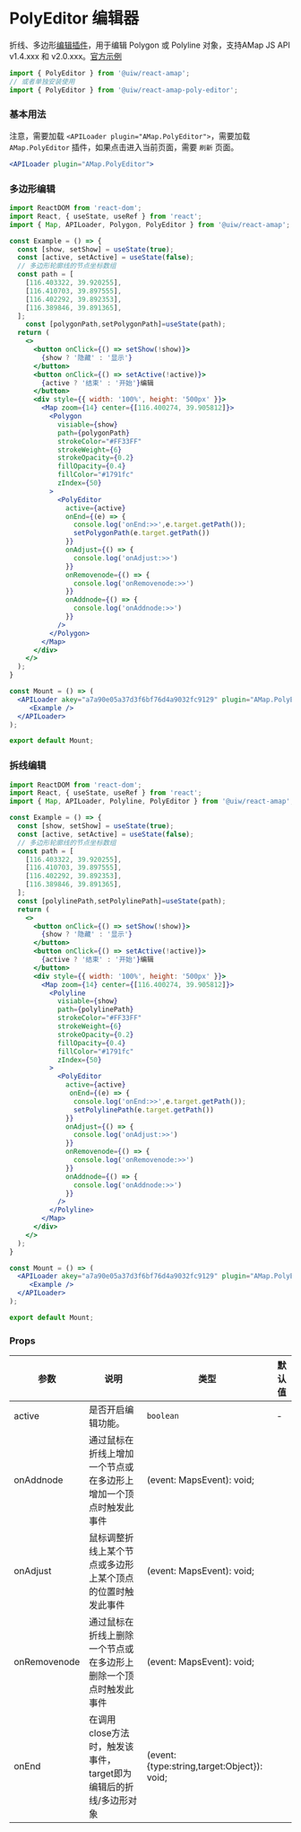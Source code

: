 PolyEditor 编辑器
===

折线、多边形[编辑插件](https://lbs.amap.com/api/javascript-api/reference/plugin#AMap.PolyEditor)，用于编辑 Polygon 或 Polyline 对象，支持AMap JS API v1.4.xxx 和 v2.0.xxx。[官方示例](https://lbs.amap.com/demo/javascript-api/example/overlayers/polyline-draw-and-edit)

```jsx
import { PolyEditor } from '@uiw/react-amap';
// 或者单独安装使用
import { PolyEditor } from '@uiw/react-amap-poly-editor';
```

### 基本用法

注意，需要加载 `<APILoader plugin="AMap.PolyEditor">`，需要加载 `AMap.PolyEditor`<!--rehype:style=background: #ffe3da;color: #ff5722;--> 插件，如果点击进入当前页面，需要 `刷新`<!--rehype:style=background: #e91e63;color: #fff;--> 页面。

```jsx
<APILoader plugin="AMap.PolyEditor">
```
<!--rehype:style=background: #fff3b7;-->


### 多边形编辑

<!--rehype:-->
```jsx mdx:preview
import ReactDOM from 'react-dom';
import React, { useState, useRef } from 'react';
import { Map, APILoader, Polygon, PolyEditor } from '@uiw/react-amap';

const Example = () => {
  const [show, setShow] = useState(true);
  const [active, setActive] = useState(false);
  // 多边形轮廓线的节点坐标数组
  const path = [
    [116.403322, 39.920255],
    [116.410703, 39.897555],
    [116.402292, 39.892353],
    [116.389846, 39.891365],
  ];
    const [polygonPath,setPolygonPath]=useState(path);
  return (
    <>
      <button onClick={() => setShow(!show)}>
        {show ? '隐藏' : '显示'}
      </button>
      <button onClick={() => setActive(!active)}>
        {active ? '结束' : '开始'}编辑
      </button>
      <div style={{ width: '100%', height: '500px' }}>
        <Map zoom={14} center={[116.400274, 39.905812]}>
          <Polygon
            visiable={show}
            path={polygonPath}
            strokeColor="#FF33FF"
            strokeWeight={6}
            strokeOpacity={0.2}
            fillOpacity={0.4}
            fillColor="#1791fc"
            zIndex={50}
          >
            <PolyEditor
              active={active}
              onEnd={(e) => {
                console.log('onEnd:>>',e.target.getPath());
                setPolygonPath(e.target.getPath())
              }}
              onAdjust={() => {
                console.log('onAdjust:>>')
              }}
              onRemovenode={() => {
                console.log('onRemovenode:>>')
              }}
              onAddnode={() => {
                console.log('onAddnode:>>')
              }}
            />
          </Polygon>
        </Map>
      </div>
    </>
  );
}

const Mount = () => (
  <APILoader akey="a7a90e05a37d3f6bf76d4a9032fc9129" plugin="AMap.PolyEditor">
     <Example />
  </APILoader>
);

export default Mount;
```

### 拆线编辑

<!--rehype:-->
```jsx mdx:preview
import ReactDOM from 'react-dom';
import React, { useState, useRef } from 'react';
import { Map, APILoader, Polyline, PolyEditor } from '@uiw/react-amap';

const Example = () => {
  const [show, setShow] = useState(true);
  const [active, setActive] = useState(false);
  // 多边形轮廓线的节点坐标数组
  const path = [
    [116.403322, 39.920255],
    [116.410703, 39.897555],
    [116.402292, 39.892353],
    [116.389846, 39.891365],
  ];
  const [polylinePath,setPolylinePath]=useState(path);
  return (
    <>
      <button onClick={() => setShow(!show)}>
        {show ? '隐藏' : '显示'}
      </button>
      <button onClick={() => setActive(!active)}>
        {active ? '结束' : '开始'}编辑
      </button>
      <div style={{ width: '100%', height: '500px' }}>
        <Map zoom={14} center={[116.400274, 39.905812]}>
          <Polyline
            visiable={show}
            path={polylinePath}
            strokeColor="#FF33FF"
            strokeWeight={6}
            strokeOpacity={0.2}
            fillOpacity={0.4}
            fillColor="#1791fc"
            zIndex={50}
          >
            <PolyEditor
              active={active}
               onEnd={(e) => {
                console.log('onEnd:>>',e.target.getPath());
                setPolylinePath(e.target.getPath())
              }}
              onAdjust={() => {
                console.log('onAdjust:>>')
              }}
              onRemovenode={() => {
                console.log('onRemovenode:>>')
              }}
              onAddnode={() => {
                console.log('onAddnode:>>')
              }}
            />
          </Polyline>
        </Map>
      </div>
    </>
  );
}

const Mount = () => (
  <APILoader akey="a7a90e05a37d3f6bf76d4a9032fc9129" plugin="AMap.PolyEditor">
     <Example />
  </APILoader>
);

export default Mount;
```

### Props

| 参数 | 说明 | 类型 | 默认值 |
|--------- |-------- |--------- |-------- |
| active | 是否开启编辑功能。 | `boolean` | - |
| onAddnode | 通过鼠标在折线上增加一个节点或在多边形上增加一个顶点时触发此事件 | (event: MapsEvent): void; |
| onAdjust | 鼠标调整折线上某个节点或多边形上某个顶点的位置时触发此事件 | (event: MapsEvent): void; |
| onRemovenode | 通过鼠标在折线上删除一个节点或在多边形上删除一个顶点时触发此事件 | (event: MapsEvent): void; |
| onEnd | 在调用close方法时，触发该事件，target即为编辑后的折线/多边形对象 | (event: {type:string,target:Object}): void; |





